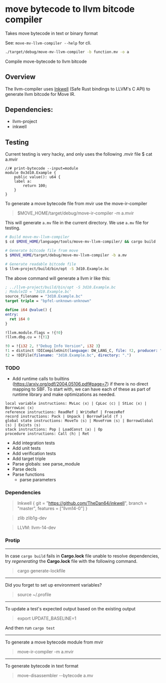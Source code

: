 # move bytecode to llvm bitcode compiler
Takes move bytecode in text or binary format

See: `move-mv-llvm-compiler --help` for cli.

```sh
./target/debug/move-mv-llvm-compiler -b function.mv -o a
```

Compile move-bytecode to llvm bitcode

## Overview
The llvm-compiler uses [Inkwell](https://github.com/TheDan64/inkwell) (Safe Rust bindings to LLVM's C API) to generate llvm bitcode for Move IR.


## Dependencies:
- llvm-project
- inkwell

## Testing

Current testing is very hacky, and only uses the following .mvir file
$ cat a.mvir
```move
//# print-bytecode --input=module
module 0x3d10.Example {
    public value(): u64 {
    label a:
        return 100;
    }
}
```

To generate a move bytecode file from mvir use the move-ir-compiler
> $MOVE_HOME/target/debug/move-ir-compiler -m a.mvir

This will generate `a.mv` file in the current directory. We use `a.mv` file for testing.

```sh
# Build move-mv-llvm-compiler
$ cd $MOVE_HOME/language/tools/move-mv-llvm-compiler/ && cargo build

# Generate bitcode file from move
$ $MOVE_HOME/target/debug/move-mv-llvm-compiler -b a.mv

# Generate readable bitcode file
$ llvm-project/build/bin/opt -S 3d10.Example.bc
```

The above command will generate a llvm ir like this:
```llvm
; ../llvm-project/build/bin/opt -S 3d10.Example.bc
; ModuleID = '3d10.Example.bc'
source_filename = "3d10.Example.bc"
target triple = "bpfel-unknown-unknown"

define i64 @value() {
entry:
  ret i64 0
}

!llvm.module.flags = !{!0}
!llvm.dbg.cu = !{!1}

!0 = !{i32 2, !"Debug Info Version", i32 3}
!1 = distinct !DICompileUnit(language: DW_LANG_C, file: !2, producer: "Move", isOptimized: false, runtimeVersion: 0, emissionKind: FullDebug, splitDebugInlining: false)
!2 = !DIFile(filename: "3d10.Example.bc", directory: ".")
```

### TODO

- Add runtime calls to builtins (https://arxiv.org/pdf/2004.05106.pdf#page=7) if there is no direct mapping to SBF. To start with, we can have each of these as part of runtime library and make optimizations as needed.

```
local variable instructions: MvLoc ⟨x⟩ | CpLoc ⟨c⟩ | StLoc ⟨x⟩ | BorrowLoc ⟨x⟩
reference instructions: ReadRef | WriteRef | FreezeRef
record instructions: Pack | Unpack | BorrowField ⟨f ⟩
global state instructions: MoveTo ⟨s⟩ | MoveFrom ⟨s⟩ | BorrowGlobal ⟨s⟩ | Exists ⟨s⟩
stack instructions: Pop | LoadConst ⟨a⟩ | Op
procedure instructions: Call ⟨h⟩ | Ret
```

- Add integration tests
- Add unit tests
- Add verification tests
- Add target triple
- Parse globals: see parse_module
- Parse decls
- Parse functions
    - parse parameters


### Dependencies

> Inkwell
> { git = "https://github.com/TheDan64/inkwell", branch = "master", features = ["llvm14-0"] }

> zlib zlib1g-dev

> LLVM: llvm-14-dev

### Protip

----
In case `cargo build` fails in **Cargo.lock** file unable to resolve dependencies, try *regenerating* the **Cargo.lock** file with the following command.

> cargo generate-lockfile

----
Did you forget to set up environment variables?

> source ~/.profile

----
To update a test's expected output based on the existing output

> export UPDATE_BASELINE=1

And then run `cargo test`

----
To generate a move bytecode module from mvir

> move-ir-compiler -m a.mvir

----
To generate bytecode in text format
> move-disassembler --bytecode a.mv

